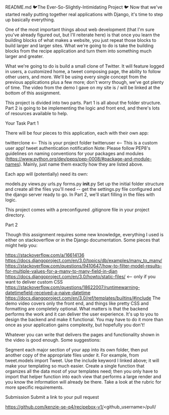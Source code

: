 README.md
🐦The Ever-So-Slightly-Intimidating Project 🐦
Now that we've started really putting together real applications with Django, it's time to step up basically everything.

One of the most important things about web development (that I'm sure you've already figured out, but I'll reiterate here) is that once you learn the building blocks of what makes a website, you just repeat those blocks to build larger and larger sites. What we're going to do is take the building blocks from the recipe application and turn them into something much larger and greater.

What we're going to do is build a small clone of Twitter. It will feature logged in users, a customized home, a tweet composing page, the ability to follow other users, and more. We'll be using every single concept from the previous applications plus a few more; don't worry though, we've got plenty of time. The video from the demo I gave on my site is / will be linked at the bottom of this assignment.

This project is divided into two parts. Part 1 is all about the folder structure. Part 2 is going to be implementing the logic and front end, and there's lots of resources available to help. 

Your Task
Part 1

There will be four pieces to this application, each with their own app:

twitterclone <-- This is your project folder
twitteruser <-- This is a custom user app!
tweet
authentication
notification
Note: Please follow PEP8's guidelines on naming conventions for your packages and modules (https://www.python.org/dev/peps/pep-0008/#package-and-module-names). Mainly, just name them exactly how they are listed above.

Each app will (potentially) need its own:

models.py
views.py
urls.py
forms.py
__init__.py
Set up the initial folder structure and create all the files you'll need -- get the settings.py file configured and the django server ready to go. In Part 2, we'll start filling in the files with logic.

This project comes with a preconfigured .gitignore file in your project directory.

Part 2

Though this assignment requires some new knowledge, everything I used is either on stackoverflow or in the Django documentation. Some pieces that might help you:

https://stackoverflow.com/a/16614136
https://docs.djangoproject.com/en/3.0/topics/db/examples/many_to_many/
https://stackoverflow.com/questions/9410647/how-to-filter-model-results-for-multiple-values-for-a-many-to-many-field-in-djan
https://docs.djangoproject.com/en/3.0/howto/static-files/ <-- only if you want to deliver custom CSS
https://stackoverflow.com/questions/18622007/runtimewarning-datetimefield-received-a-naive-datetime
https://docs.djangoproject.com/en/3.0/ref/templates/builtins/#include
The demo video covers only the front end, and things like pretty CSS and formatting are completely optional. What matters is that the backend performs the work and it can deliver the user experience. It's up to you to design the backend and make it functional. You may have to do it more than once as your application gains complexity, but hopefully you don't!

Whatever you can write that delivers the pages and functionality shown in the video is good enough. Some suggestions:

Segment each major section of your app into its own folder, then put another copy of the appropriate files under it. For example, from tweet.models import Tweet.
Use the include keyword I linked above; it will make your templating so much easier.
Create a single function that organizes all the data most of your templates need; then you only have to import that helper function into each view that performs a large render and you know the information will already be there.
Take a look at the rubric for more specific requirements.

Submission
Submit a link to your pull request

https://github.com/kenzie-se-q4/recipebox-v1/<github_username>/pull/<number>